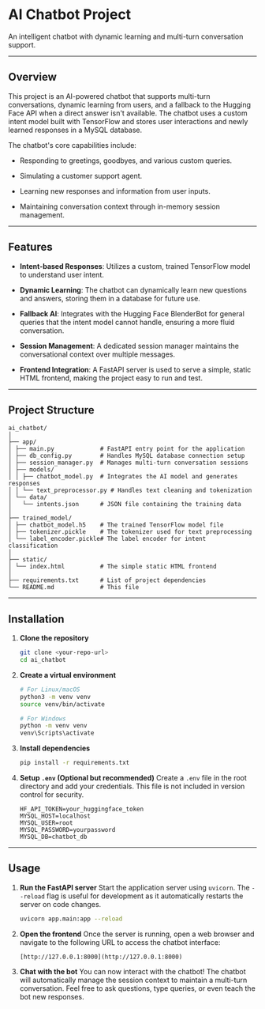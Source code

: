 # **AI Chatbot Project**
An intelligent chatbot with dynamic learning and multi-turn conversation support.

---

## Overview
This project is an AI-powered chatbot that supports multi-turn conversations, dynamic learning from users, and a fallback to the Hugging Face API when a direct answer isn't available. The chatbot uses a custom intent model built with TensorFlow and stores user interactions and newly learned responses in a MySQL database.

The chatbot's core capabilities include:

* Responding to greetings, goodbyes, and various custom queries.

* Simulating a customer support agent.

* Learning new responses and information from user inputs.

* Maintaining conversation context through in-memory session management.

---

## Features
* **Intent-based Responses**: Utilizes a custom, trained TensorFlow model to understand user intent.

* **Dynamic Learning**: The chatbot can dynamically learn new questions and answers, storing them in a database for future use.

* **Fallback AI**: Integrates with the Hugging Face BlenderBot for general queries that the intent model cannot handle, ensuring a more fluid conversation.

* **Session Management**: A dedicated session manager maintains the conversational context over multiple messages.

* **Frontend Integration**: A FastAPI server is used to serve a simple, static HTML frontend, making the project easy to run and test.

---

## Project Structure
```text
ai_chatbot/
│
├── app/
│ ├── main.py             # FastAPI entry point for the application
│ ├── db_config.py        # Handles MySQL database connection setup
│ ├── session_manager.py  # Manages multi-turn conversation sessions
│ ├── models/
│ │ ├── chatbot_model.py  # Integrates the AI model and generates responses
│ │ └── text_preprocessor.py # Handles text cleaning and tokenization
│ └── data/
│   └── intents.json      # JSON file containing the training data
│
├── trained_model/
│ ├── chatbot_model.h5    # The trained TensorFlow model file
│ ├── tokenizer.pickle    # The tokenizer used for text preprocessing
│ └── label_encoder.pickle# The label encoder for intent classification
│
├── static/
│ └── index.html          # The simple static HTML frontend
│
├── requirements.txt      # List of project dependencies
└── README.md             # This file
```

---

## Installation

1.  **Clone the repository**
    ```bash
    git clone <your-repo-url>
    cd ai_chatbot
    ```

2.  **Create a virtual environment**
    ```bash
    # For Linux/macOS
    python3 -m venv venv
    source venv/bin/activate
    
    # For Windows
    python -m venv venv
    venv\Scripts\activate
    ```

3.  **Install dependencies**
    ```bash
    pip install -r requirements.txt
    ```

4.  **Setup `.env` (Optional but recommended)**
    Create a `.env` file in the root directory and add your credentials. This file is not included in version control for security.
    ```text
    HF_API_TOKEN=your_huggingface_token
    MYSQL_HOST=localhost
    MYSQL_USER=root
    MYSQL_PASSWORD=yourpassword
    MYSQL_DB=chatbot_db
    ```

---

## Usage

1.  **Run the FastAPI server**
    Start the application server using `uvicorn`. The `--reload` flag is useful for development as it automatically restarts the server on code changes.
    ```bash
    uvicorn app.main:app --reload
    ```

2.  **Open the frontend**
    Once the server is running, open a web browser and navigate to the following URL to access the chatbot interface:
    ```
    [http://127.0.0.1:8000](http://127.0.0.1:8000)
    ```

3.  **Chat with the bot**
    You can now interact with the chatbot! The chatbot will automatically manage the session context to maintain a multi-turn conversation. Feel free to ask questions, type queries, or even teach the bot new responses.
